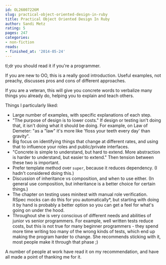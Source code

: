 ```yaml
---
id: OL26007226M
slug: practical-object-oriented-design-in-ruby
title: Practical Object Oriented Design In Ruby
author: Sandi Metz
rating: 5
pages: 247
categories:
- non-fiction
reads:
- finished_at: '2014-05-24'
---
```

tl;dr you should read it if you're a programmer.

If you are new to OO, this is a really good introduction. Useful examples, not preachy, discusses pros and cons of different approaches.

If you are a veteran, this will give you concrete words to verbalize many things you already do, helping you to explain and teach others.

Things I particularly liked:

* Large number of examples, with specific explanations of each step.
* "The purpose of design is to lower costs." If design or testing isn't doing that, it isn't doing what it should be doing. For example, on Law of Demeter: "as a "law" it's more like 'floss your teeth every day' than gravity".
* Big focus on identifying things that change at different rates, and using that to influence your roles and public/private interfaces.
* "Concrete is simple to understand, but hard to extend. More abstraction is harder to understand, but easier to extend." Then tension between these two is important.
* Prefer template method over `super`, because it reduces dependency. (I hadn't considered doing this.)
* Discussion of inheritance vs composition, and when to use either. (In general use composition, but inheritance is a better choice for certain things.)
* The chapter on testing uses minitest with manual role verification. RSpec mocks can do this for you automatically*, but starting with doing it by hand is probably a better option so you can get a feel for what's going on under the hood.
* Throughout she is very conscious of different needs and abilities of junior vs senior programmers. For example, well written tests reduce costs, but this is not true for many beginner programmers - they spend more time writing too many of the wrong kinds of tests, which end up making the program harder to change. She recommends sticking with it, most people make it through that phase ;)

A number of people at work have read it on my recommendation, and have all made a point of thanking me for it.

